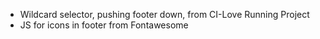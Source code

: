 <ul>
    <li>Wildcard selector, pushing footer down, from CI-Love Running Project</li>
    <li>JS for icons in footer from Fontawesome</li>
</ul>